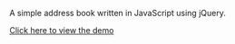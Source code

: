 A simple address book written in JavaScript using jQuery.

[Click here to view the demo](https://googledrive.com/host/0B7NdbT0vxVBLNi0zZ1FDcDA5d1U/)
